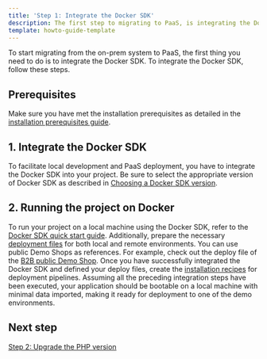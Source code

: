 ```yaml
---
title: 'Step 1: Integrate the Docker SDK'
description: The first step to migrating to PaaS, is integrating the Docker SDK.
template: howto-guide-template
---
```


To start migrating from the on-prem system to PaaS, the first thing you need to do is to integrate the Docker SDK. To integrate the Docker SDK, follow these steps.

## Prerequisites
Make sure you have met the installation prerequisites as detailed in the [installation prerequisites guide](/docs/scos/dev/set-up-spryker-locally/install-spryker/install-docker-prerequisites/install-docker-prerequisites-on-macos.html).

## 1. Integrate the Docker SDK
To facilitate local development and PaaS deployment, you have to integrate the Docker SDK into your project. Be sure to select the appropriate version of Docker SDK as described in [Choosing a Docker SDK version](/docs/scos/dev/the-docker-sdk/202307.0/choosing-a-docker-sdk-version.html#why-should-i-use-a-particular-version-of-the-docker-sdk.html).

## 2. Running the project on Docker
To run your project on a local machine using the Docker SDK, refer to the [Docker SDK quick start guide](/docs/spryker/docs/scos/dev/the-docker-sdk/202307.0/docker-sdk-quick-start-guide.html#running-the-docker-sdk-in-a-local-environment). Additionally, prepare the necessary [deployment files](/docs/scos/dev/the-docker-sdk/202307.0/deploy-file/deploy-file.html) for both local and remote environments. You can use public Demo Shops as references. For example, check out the deploy file of the [B2B public Demo Shop](https://github.com/spryker-shop/b2b-demo-shop/blob/master/deploy.dev.yml).
Once you have successfully integrated the Docker SDK and defined your deploy files, create the [installation recipes](/docs/scos/dev/the-docker-sdk/202307.0/installation-recipes-of-deployment-pipelines.html) for deployment pipelines. Assuming all the preceding integration steps have been executed, your application should be bootable on a local machine with minimal data imported, making it ready for deployment to one of the demo environments.

## Next step
[Step 2: Upgrade the PHP version](/docs/scos/dev/migration-concepts/migrate-to-paas/step-2-upgrade-the-php-version.html)
